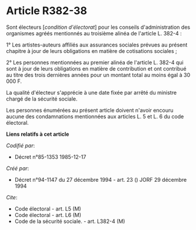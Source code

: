 # Article R382-38

Sont électeurs [*condition d'électorat*] pour les conseils d'administration des organismes agréés mentionnés au troisième
alinéa de l'article L. 382-4 :

1° Les artistes-auteurs affiliés aux assurances sociales prévues au présent chapitre à jour de leurs obligations en matière
de cotisations sociales ;

2° Les personnes mentionnées au premier alinéa de l'article L. 382-4 qui sont à jour de leurs obligations en matière de
contribution et ont contribué au titre des trois dernières années pour un montant total au moins égal à 30 000 F.

La qualité d'électeur s'apprécie à une date fixée par arrêté du ministre chargé de la sécurité sociale.

Les personnes énumérées au présent article doivent n'avoir encouru aucune des condamnations mentionnées aux articles L. 5 et
L. 6 du code électoral.

**Liens relatifs à cet article**

_Codifié par_:

  - Décret n°85-1353 1985-12-17

_Créé par_:

  - Décret n°94-1147 du 27 décembre 1994 - art. 23 () JORF 29 décembre 1994

_Cite_:

  - Code électoral - art. L5 (M)
  - Code électoral - art. L6 (M)
  - Code de la sécurité sociale. - art. L382-4 (M)
